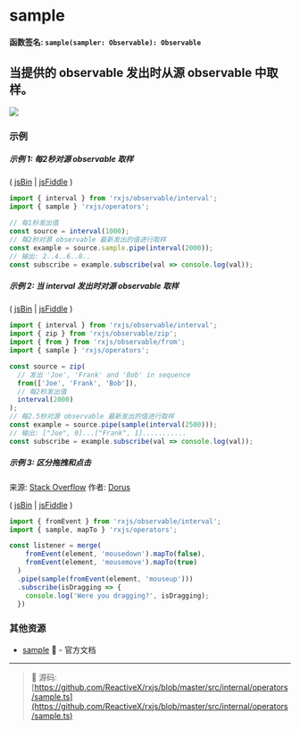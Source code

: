 # sample

#### 函数签名: `sample(sampler: Observable): Observable`

## 当提供的 observable 发出时从源 observable 中取样。

<div class="ua-ad"><a href="https://ultimateangular.com/?ref=76683_kee7y7vk"><img src="https://ultimateangular.com/assets/img/banners/ua-leader.svg"></a></div>

### 示例

##### 示例 1: 每2秒对源 observable 取样

( [jsBin](http://jsbin.com/gemebopifu/1/edit?js,console) |
[jsFiddle](https://jsfiddle.net/btroncone/8wsbuvjb/) )

```js
import { interval } from 'rxjs/observable/interval';
import { sample } 'rxjs/operators';

// 每1秒发出值
const source = interval(1000);
// 每2秒对源 observable 最新发出的值进行取样
const example = source.sample.pipe(interval(2000));
// 输出: 2..4..6..8..
const subscribe = example.subscribe(val => console.log(val));
```

##### 示例 2: 当 interval 发出时对源 observable 取样

( [jsBin](http://jsbin.com/cunicepube/1/edit?js,console) |
[jsFiddle](https://jsfiddle.net/btroncone/b33kg9dn/) )

```js
import { interval } from 'rxjs/observable/interval';
import { zip } from 'rxjs/observable/zip';
import { from } from 'rxjs/observable/from';
import { sample } 'rxjs/operators';

const source = zip(
  // 发出 'Joe', 'Frank' and 'Bob' in sequence
  from(['Joe', 'Frank', 'Bob']),
  // 每2秒发出值
  interval(2000)
);
// 每2.5秒对源 observable 最新发出的值进行取样
const example = source.pipe(sample(interval(2500)));
// 输出: ["Joe", 0]...["Frank", 1]...........
const subscribe = example.subscribe(val => console.log(val));
```

##### 示例 3: 区分拖拽和点击

来源: [Stack Overflow](https://stackoverflow.com/a/44865892/2774547)
作者: [Dorus](https://stackoverflow.com/users/402027/dorus)

( [jsBin](http://jsbin.com/riwipicilo/1/edit?html,js,console,output) |
[jsFiddle](https://jsfiddle.net/6yy6q0Lo/1/) )

```js
import { fromEvent } from 'rxjs/observable/interval';
import { sample, mapTo } 'rxjs/operators';

const listener = merge(
    fromEvent(element, 'mousedown').mapTo(false),
    fromEvent(element, 'mousemove').mapTo(true)
  )
  .pipe(sample(fromEvent(element, 'mouseup')))
  .subscribe(isDragging => {
    console.log('Were you dragging?', isDragging);
  })
```

### 其他资源

* [sample](http://cn.rx.js.org/class/es6/Observable.js~Observable.html#instance-method-sample) :newspaper: - 官方文档

---
> :file_folder: 源码:  [https://github.com/ReactiveX/rxjs/blob/master/src/internal/operators/sample.ts](https://github.com/ReactiveX/rxjs/blob/master/src/internal/operators/sample.ts)
